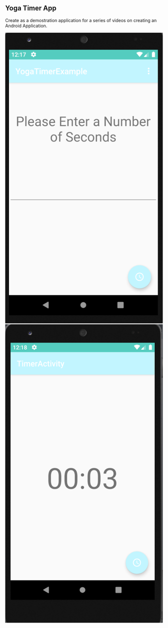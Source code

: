 ## Yoga Timer App 



Create as a demostration application for a series of videos on creating an Android Application. 



<img src="/img/screen1.png" />

<img src="/img/screen2.png" />
